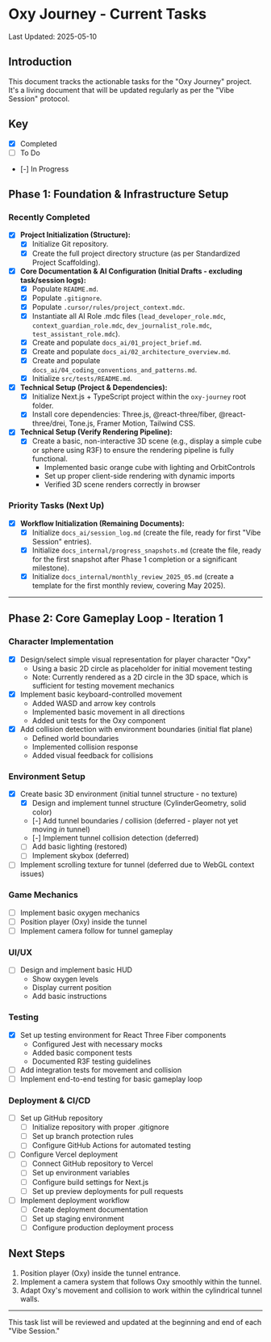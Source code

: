 # Oxy Journey - Current Tasks
Last Updated: 2025-05-10

## Introduction
This document tracks the actionable tasks for the "Oxy Journey" project. It's a living document that will be updated regularly as per the "Vibe Session" protocol.

## Key
- [x] Completed
- [ ] To Do
- [-] In Progress

## Phase 1: Foundation & Infrastructure Setup

### Recently Completed
- [x] **Project Initialization (Structure):**
    - [x] Initialize Git repository.
    - [x] Create the full project directory structure (as per Standardized Project Scaffolding).
- [x] **Core Documentation & AI Configuration (Initial Drafts - excluding task/session logs):**
    - [x] Populate `README.md`.
    - [x] Populate `.gitignore`.
    - [x] Populate `.cursor/rules/project_context.mdc`.
    - [x] Instantiate all AI Role .mdc files (`lead_developer_role.mdc`, `context_guardian_role.mdc`, `dev_journalist_role.mdc`, `test_assistant_role.mdc`).
    - [x] Create and populate `docs_ai/01_project_brief.md`.
    - [x] Create and populate `docs_ai/02_architecture_overview.md`.
    - [x] Create and populate `docs_ai/04_coding_conventions_and_patterns.md`.
    - [x] Initialize `src/tests/README.md`.
- [x] **Technical Setup (Project & Dependencies):**
    - [x] Initialize Next.js + TypeScript project within the `oxy-journey` root folder.
    - [x] Install core dependencies: Three.js, @react-three/fiber, @react-three/drei, Tone.js, Framer Motion, Tailwind CSS.
- [x] **Technical Setup (Verify Rendering Pipeline):**
    - [x] Create a basic, non-interactive 3D scene (e.g., display a simple cube or sphere using R3F) to ensure the rendering pipeline is fully functional.
        - Implemented basic orange cube with lighting and OrbitControls
        - Set up proper client-side rendering with dynamic imports
        - Verified 3D scene renders correctly in browser

### Priority Tasks (Next Up)
- [x] **Workflow Initialization (Remaining Documents):**
    - [x] Initialize `docs_ai/session_log.md` (create the file, ready for first "Vibe Session" entries).
    - [x] Initialize `docs_internal/progress_snapshots.md` (create the file, ready for the first snapshot after Phase 1 completion or a significant milestone).
    - [x] Initialize `docs_internal/monthly_review_2025_05.md` (create a template for the first monthly review, covering May 2025).

---

## Phase 2: Core Gameplay Loop - Iteration 1

### Character Implementation
- [x] Design/select simple visual representation for player character "Oxy"
  - Using a basic 2D circle as placeholder for initial movement testing
  - Note: Currently rendered as a 2D circle in the 3D space, which is sufficient for testing movement mechanics
- [x] Implement basic keyboard-controlled movement
  - Added WASD and arrow key controls
  - Implemented basic movement in all directions
  - Added unit tests for the Oxy component
- [x] Add collision detection with environment boundaries (initial flat plane)
  - Defined world boundaries
  - Implemented collision response
  - Added visual feedback for collisions

### Environment Setup
- [x] Create basic 3D environment (initial tunnel structure - no texture)
  - [x] Design and implement tunnel structure (CylinderGeometry, solid color)
  - [-] Add tunnel boundaries / collision (deferred - player not yet moving *in* tunnel)
  - [-] Implement tunnel collision detection (deferred)
  - [ ] Add basic lighting (restored)
  - [ ] Implement skybox (deferred)
- [ ] Implement scrolling texture for tunnel (deferred due to WebGL context issues)

### Game Mechanics
- [ ] Implement basic oxygen mechanics
- [ ] Position player (Oxy) inside the tunnel
- [ ] Implement camera follow for tunnel gameplay

### UI/UX
- [ ] Design and implement basic HUD
  - Show oxygen levels
  - Display current position
  - Add basic instructions

### Testing
- [x] Set up testing environment for React Three Fiber components
  - Configured Jest with necessary mocks
  - Added basic component tests
  - Documented R3F testing guidelines
- [ ] Add integration tests for movement and collision
- [ ] Implement end-to-end testing for basic gameplay loop

### Deployment & CI/CD
- [ ] Set up GitHub repository
  - [ ] Initialize repository with proper .gitignore
  - [ ] Set up branch protection rules
  - [ ] Configure GitHub Actions for automated testing
- [ ] Configure Vercel deployment
  - [ ] Connect GitHub repository to Vercel
  - [ ] Set up environment variables
  - [ ] Configure build settings for Next.js
  - [ ] Set up preview deployments for pull requests
- [ ] Implement deployment workflow
  - [ ] Create deployment documentation
  - [ ] Set up staging environment
  - [ ] Configure production deployment process

## Next Steps
1. Position player (Oxy) inside the tunnel entrance.
2. Implement a camera system that follows Oxy smoothly within the tunnel.
3. Adapt Oxy's movement and collision to work within the cylindrical tunnel walls.

---
This task list will be reviewed and updated at the beginning and end of each "Vibe Session."

